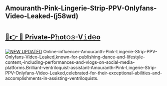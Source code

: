 ## Amouranth-Pink-Lingerie-Strip-PPV-Onlyfans-Video-Leaked-(j58wd)


# <h2><a href="https://mediaupload.pro?-19M">🔗👉 🔴 Private-P𝚑ot𝚘𝚜-V𝚒d𝚎o</a></h2>

[![NEW UPDATED](https://i.imgur.com/0qMVB7G.gif)](https://mediaupload.pro?-19M)
Online-influencer-Amouranth-Pink-Lingerie-Strip-PPV-Onlyfans-Video-Leaked,known-for-publishing-dance-and-lifestyle-content,-including-performances-and-vlogs-on-social-media-platforms.Brilliant-ventriloquist-assistant-Amouranth-Pink-Lingerie-Strip-PPV-Onlyfans-Video-Leaked,celebrated-for-their-exceptional-abilities-and-accomplishments-in-assisting-ventriloquists.  